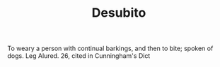---
title: Desubito
letter: D
permalink: "/definitions/bld-desubito.html"
body: To weary a person with continual barkings, and then to bite; spoken of dogs.
  Leg Alured. 26, cited in Cunningham's Dict
published_at: '2018-07-07'
source: Black's Law Dictionary 2nd Ed (1910)
layout: post
---